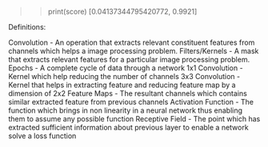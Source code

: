 >>print(score)
[0.04137344795420772, 0.9921]

Definitions:

Convolution - An operation that extracts relevant constituent features from channels which helps a image processing problem.
Filters/Kernels - A mask that extracts relevant features for a particular image processing problem.
Epochs - A complete cycle of data through a network
1x1 Convolution - Kernel which help reducing the number of channels
3x3 Convolution - Kernel that helps in extracting feature and reducing feature map by a dimension of 2x2
Feature Maps - The resultant channels which contains similar extracted feature from previous channels
Activation Function - The function which brings in non linearity in a neural network thus enabling them to assume any possible function
Receptive Field - The point which has extracted sufficient information about previous layer to enable a network solve a loss function
